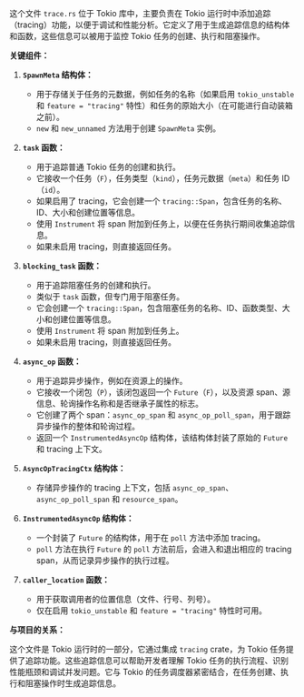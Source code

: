 这个文件 `trace.rs` 位于 Tokio 库中，主要负责在 Tokio 运行时中添加追踪（tracing）功能，以便于调试和性能分析。它定义了用于生成追踪信息的结构体和函数，这些信息可以被用于监控 Tokio 任务的创建、执行和阻塞操作。

**关键组件：**

1.  **`SpawnMeta` 结构体：**
    *   用于存储关于任务的元数据，例如任务的名称（如果启用 `tokio_unstable` 和 `feature = "tracing"` 特性）和任务的原始大小（在可能进行自动装箱之前）。
    *   `new` 和 `new_unnamed` 方法用于创建 `SpawnMeta` 实例。

2.  **`task` 函数：**
    *   用于追踪普通 Tokio 任务的创建和执行。
    *   它接收一个任务（`F`），任务类型（`kind`），任务元数据（`meta`）和任务 ID（`id`）。
    *   如果启用了 tracing，它会创建一个 `tracing::Span`，包含任务的名称、ID、大小和创建位置等信息。
    *   使用 `Instrument` 将 span 附加到任务上，以便在任务执行期间收集追踪信息。
    *   如果未启用 tracing，则直接返回任务。

3.  **`blocking_task` 函数：**
    *   用于追踪阻塞任务的创建和执行。
    *   类似于 `task` 函数，但专门用于阻塞任务。
    *   它会创建一个 `tracing::Span`，包含阻塞任务的名称、ID、函数类型、大小和创建位置等信息。
    *   使用 `Instrument` 将 span 附加到任务上。
    *   如果未启用 tracing，则直接返回任务。

4.  **`async_op` 函数：**
    *   用于追踪异步操作，例如在资源上的操作。
    *   它接收一个闭包（`P`），该闭包返回一个 `Future`（`F`），以及资源 span、源信息、轮询操作名称和是否继承子属性的标志。
    *   它创建了两个 span：`async_op_span` 和 `async_op_poll_span`，用于跟踪异步操作的整体和轮询过程。
    *   返回一个 `InstrumentedAsyncOp` 结构体，该结构体封装了原始的 `Future` 和 tracing 上下文。

5.  **`AsyncOpTracingCtx` 结构体：**
    *   存储异步操作的 tracing 上下文，包括 `async_op_span`、`async_op_poll_span` 和 `resource_span`。

6.  **`InstrumentedAsyncOp` 结构体：**
    *   一个封装了 `Future` 的结构体，用于在 `poll` 方法中添加 tracing。
    *   `poll` 方法在执行 `Future` 的 `poll` 方法前后，会进入和退出相应的 tracing span，从而记录异步操作的执行过程。

7.  **`caller_location` 函数：**
    *   用于获取调用者的位置信息（文件、行号、列号）。
    *   仅在启用 `tokio_unstable` 和 `feature = "tracing"` 特性时可用。

**与项目的关系：**

这个文件是 Tokio 运行时的一部分，它通过集成 `tracing` crate，为 Tokio 任务提供了追踪功能。这些追踪信息可以帮助开发者理解 Tokio 任务的执行流程、识别性能瓶颈和调试并发问题。它与 Tokio 的任务调度器紧密结合，在任务创建、执行和阻塞操作时生成追踪信息。

